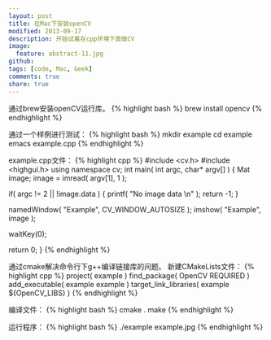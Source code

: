 ```yaml
---
layout: post
title: 在Mac下安装openCV
modified: 2013-09-17
description: 开始试着在cpp环境下面做CV
image:
  feature: abstract-11.jpg
github: 
tags: [code, Mac, Geek]
comments: true
share: true
---
```

通过brew安装openCV运行库。
{% highlight bash %}
   brew install opencv
{% endhighlight %}

通过一个样例进行测试：
{% highlight bash %}
   mkdir example
   cd example
   emacs example.cpp
{% endhighlight %}

example.cpp文件：
{% highlight cpp %}
#include <cv.h>
#include <highgui.h>
using namespace cv;
int main( int argc, char* argv[] )
{
  Mat image;
  image = imread( argv[1], 1 );
 
  if( argc != 2 || !image.data )
    {
      printf( "No image data \n" );
      return -1;
    }
 
  namedWindow( "Example", CV_WINDOW_AUTOSIZE );
  imshow( "Example", image );
 
  waitKey(0);
 
  return 0;
}
{% endhighlight %}

通过cmake解决命令行下g++编译链接库的问题。
新建CMakeLists文件：
{% highlight cpp %}
   project( example )
   find_package( OpenCV REQUIRED )
   add_executable( example example )
   target_link_libraries( example ${OpenCV_LIBS} )
{% endhighlight %}

编译文件：
{% highlight bash %}
   cmake .
   make
{% endhighlight %}

运行程序：
{% highlight bash %}
   ./example example.jpg
{% endhighlight %}


